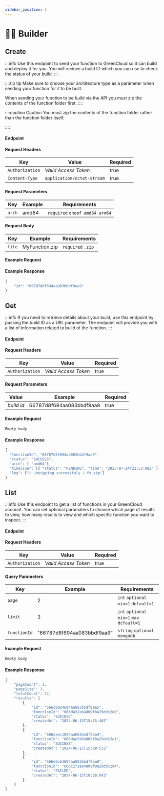 ```yaml
---
sidebar_position: 3
---
```


# 👷‍♂️ Builder

## Create

:::info
Use this endpoint to send your function to GreenCloud so it can build and deploy it for you. You will recieve a build ID which you can use to check the status of your build.
:::

::::tip tip
Make sure to choose your architecture type as a parameter when sending your function for it to be built.

When sending your function to be build via the API you must zip the contents of the function folder first. 
::::

::::caution Caution
You must zip the contents of the function folder rather than the function folder itself.

::::

#### Endpoint

<endpoint href='https://api.greencloud.dev/v1/build/[functionId]' method='POST'/>

#### Request Headers

| Key             | Value                           | Required |
| --------------- | --------------------------------| -------- |
| `Authorization` | _Valid Access Token_            | true     |
| `Content-Type`  | `application/octet-stream`      | true     |

#### Request Parameters

| Key             | Example                         | Requirements                              |
| --------------- | --------------------------------| ------------------------------------------|
| `arch`          | amd64                           | `required` `oneof amd64 arm64`            | 

#### Request Body

| Key           | Example                        | Requirements                          |
| ------------- | ------------------------------ | ------------------------------------- |
| `file`        | MyFunction.zip                 | `required` `.zip`                     |

#### Example Request

<endpoint href='https://api.greencloud.dev/v1/build/66787c5e84809f8a29ddc2f7?arch=amd64' method='POST' />

#### Example Response

```js title="Status: 201 Created"
{
    "id": "66787d8f694aa083bbdf9aa9"
}
```

## Get

:::info
If you need to retrieve details about your build, use this endpoint by passing the build ID as a URL parameter. The endpoint will provide you with a list of information related to build of the function.
:::

#### Endpoint

<endpoint href='https://api.greencloud.dev/v1/build/[buildId]' method='GET'/>

#### Request Headers

| Key             | Value                | Required |
| --------------- | -------------------- | -------- |
| `Authorization` | _Valid Access Token_ | true     |

#### Request Parameters

| Value         | Example                  | Required |
| ------------- | ------------------------ | -------- |
| _build id_    | 66787d8f694aa083bbdf9aa9 | true     |

#### Example Request

```js
Empty body
```

#### Example Response

```js title="Status: 200 OK"
{
  "functionId": "66787d8f694aa083bbdf9aa9",
  "status": "SUCCESS",
  "arch": [ "amd64"],
  "timeline": [{ "status": "PENDING", "time": "2023-07-24T21:53:08Z" }],
  "log": ["✅ Unzipping successfuly → fx.zip"]
}

```

## List

:::info
Use this endpoint to get a list of functions in your GreenCloud account. You can set optional paramaters to choose which page of results to view, how many results to view and which specific function you want to inspect.
:::

#### Endpoint

<endpoint href='https://api.greencloud.dev/v1/build/list' method='GET'/>

#### Request Headers

| Key             | Value                | Required |
| --------------- | -------------------- | -------- |
| `Authorization` | _Valid Access Token_ | true     |


#### Query Parameters

| Key             | Example                    | Requirements                              |
| --------------- | ---------------------------| ------------------------------------------|
| `page`          | 2                          | `int` `optional` `min=1` `default=1`      |
| `limit`         | 3                          | `int` `optional` `min=1` `max` `default=1`| 
| `functionId`    | "66787d8f694aa083bbdf9aa9" | `string` `optional` `mongodb`             |


#### Example Request

<endpoint href='https://api.greencloud.dev/v1/build/list?page=2&limit=3' method='GET'/>

```js
Empty body
```

#### Example Response

```js title="Status: 200 OK"
{
    "pageCount": 2,
    "pageSize": 3,
    "totalCount": 22,
    "results": [
        {
            "id": "666db024694aa083bbdf9aa5",
            "functionId": "666da32e84809f8a29ddc2e0",
            "status": "SUCCESS",
            "createdAt": "2024-06-15T15:15:48Z"
        },
        {
            "id": "666daec1694aa083bbdf9aa4",
            "functionId": "666dae5984809f8a29ddc2e1",
            "status": "SUCCESS",
            "createdAt": "2024-06-15T15:09:53Z"
        },
        {
            "id": "666d6cb4694aa083bbdf9aa0",
            "functionId": "666c271e84809f8a29ddc2d4",
            "status": "FAILED",
            "createdAt": "2024-06-15T10:28:04Z"
        }
    ]
}
```